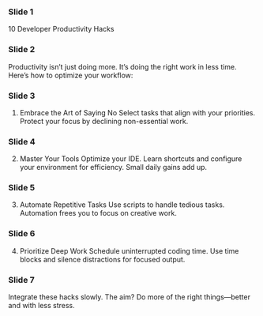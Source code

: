 ### Slide 1

10 Developer Productivity Hacks

### Slide 2

Productivity isn’t just doing more. It’s doing the right work in less time. Here’s how to optimize your workflow:

### Slide 3

1. Embrace the Art of Saying No
Select tasks that align with your priorities. Protect your focus by declining non-essential work.

### Slide 4

2. Master Your Tools
Optimize your IDE. Learn shortcuts and configure your environment for efficiency. Small daily gains add up.

### Slide 5

3. Automate Repetitive Tasks
Use scripts to handle tedious tasks. Automation frees you to focus on creative work.

### Slide 6

4. Prioritize Deep Work
Schedule uninterrupted coding time. Use time blocks and silence distractions for focused output.

### Slide 7

Integrate these hacks slowly. The aim? Do more of the right things—better and with less stress.
